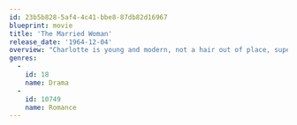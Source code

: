 ```yaml
---
id: 23b5b828-5af4-4c41-bbe8-87db82d16967
blueprint: movie
title: 'The Married Woman'
release_date: '1964-12-04'
overview: "Charlotte is young and modern, not a hair out of place, superficial, cool; she reads fashion magazines - does she have the perfect bust? She lives in a Paris suburb with her son and her husband Pierre, a pilot. Her lover is Robert, an actor. Assignations with him, dinner with her husband and a client, consulting a physician: there's tension at home, Pierre had her followed a few months before, their marital play has an edge, Pierre slaps her and apologizes. She quizzes Robert: is he acting when he's with her? Events may force her to choose Robert or Pierre. Close-ups fill the screen; is there more than surface? Her eyes tear up. The horrors of war provide a distant counterpoint."
genres:
  -
    id: 18
    name: Drama
  -
    id: 10749
    name: Romance
---
```

